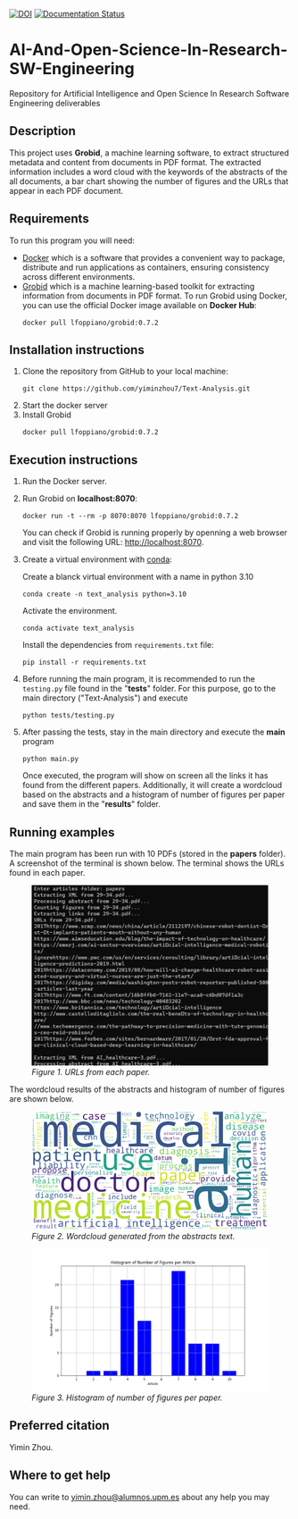 [![DOI](https://zenodo.org/badge/DOI/10.5281/zenodo.10657570.svg)](https://doi.org/10.5281/zenodo.10657570) [![Documentation Status](https://readthedocs.org/projects/text-analysis/badge/?version=latest)](https://text-analysis.readthedocs.io/en/latest/?badge=latest)

# AI-And-Open-Science-In-Research-SW-Engineering
Repository for Artificial Intelligence and Open Science In Research Software Engineering deliverables

## Description
This project uses **Grobid**, a machine learning software, to extract structured metadata and content from documents in PDF format. The extracted information includes a word cloud with the keywords of the abstracts of the all documents, a bar chart showing the number of figures and the URLs that appear in each PDF document.

## Requirements
To run this program you will need:
* [Docker](https://docs.docker.com/engine/install/) which is a software that provides a convenient way to package, distribute and run applications as containers, ensuring consistency across different environments.
* [Grobid](https://github.com/kermitt2/grobid) which is a machine learning-based toolkit for extracting information from documents in PDF format. To run Grobid using Docker, you can use the official Docker image available on **Docker Hub**:
  ```
  docker pull lfoppiano/grobid:0.7.2
  ```

## Installation instructions
1. Clone the repository from GitHub to your local machine:
    ```
    git clone https://github.com/yiminzhou7/Text-Analysis.git
    ```
2. Start the docker server
3. Install Grobid
    ```
    docker pull lfoppiano/grobid:0.7.2
    ```


## Execution instructions
1. Run the Docker server.
2. Run Grobid on **localhost:8070**:
    ```
    docker run -t --rm -p 8070:8070 lfoppiano/grobid:0.7.2
    ```
    You can check if Grobid is running properly by openning a web browser and visit the following URL: [http://localhost:8070](http://localhost:8070).
3. Create a virtual environment with [conda](https://docs.conda.io/projects/conda/en/latest/user-guide/install/index.html): 

    Create a blanck virtual environment with a name in python 3.10
   
    ```
    conda create -n text_analysis python=3.10
    ```

    Activate the environment.

    ```
    conda activate text_analysis
    ```
    
    Install the dependencies from `requirements.txt` file:
   
    ```
    pip install -r requirements.txt
    ```
    
5. Before running the main program, it is recommended to run the `testing.py` file found in the "**tests**" folder. For this purpose, go to the main directory ("Text-Analysis") and execute

    ```
    python tests/testing.py
    ```
    
6. After passing the tests, stay in the main directory and execute the **main** program

    ```
    python main.py
    ```

    Once executed, the program will show on screen all the links it has found from the different papers. Additionally, it will create a wordcloud based on the abstracts and a histogram of number of figures per paper and save them in the "**results**" folder.


## Running examples
The main program has been run with 10 PDFs (stored in the **papers** folder). A screenshot of the terminal is shown below. The terminal shows the URLs found in each paper.
<figure>
  <img src="results/terminal.png" alt="Terminal" style="width:450px">
  <figcaption><i>Figure 1. URLs from each paper.</i></figcaption>
</figure>


The wordcloud results of the abstracts and histogram of number of figures are shown below.
<figure>
  <img src="results/wordcloud.png" alt="Wordcloud" style="width:450px">
  <figcaption><i>Figure 2. Wordcloud generated from the abstracts text.</i></figcaption>
</figure>


<figure>
  <img src="results/figures.png" alt="Histogram" style="width:470px">
  <figcaption><i>Figure 3. Histogram of number of figures per paper.</i></figcaption>
</figure>




## Preferred citation
Yimin Zhou.

## Where to get help
You can write to yimin.zhou@alumnos.upm.es about any help you may need.
